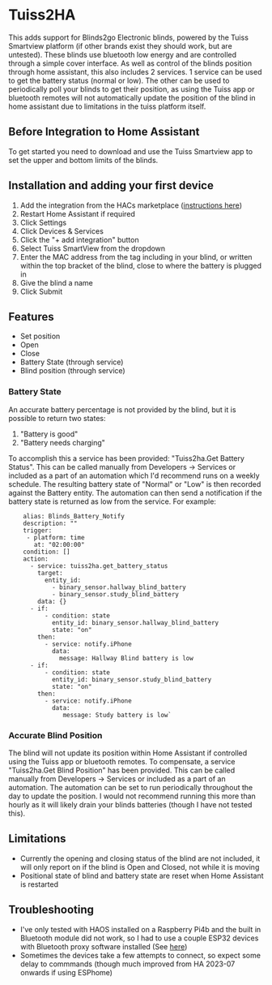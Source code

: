 # Tuiss2HA
This adds support for Blinds2go Electronic blinds, powered by the Tuiss Smartview platform (if other brands exist they should work, but are untested). These blinds use bluetooth low energy and are controlled through a simple cover interface. As well as control of the blinds position through home assistant, this also includes 2 services. 1 service can be used to get the battery status (normal or low). The other can be used to periodically poll your blinds to get their position, as using the Tuiss app or bluetooth remotes will not automatically update the position of the blind in home assistant due to limitations in the tuiss platform itself.


## Before Integration to Home Assistant ##
To get started you need to download and use the Tuiss Smartview app to set the upper and bottom limits of the blinds.

## Installation and adding your first device ##
1. Add the integration from the HACs marketplace ([instructions here](https://hacs.xyz/docs/configuration/basic))
2. Restart Home Assistant if required
3. Click Settings
4. Click Devices & Services
5. Click the "+ add integration" button
6. Select Tuiss SmartView from the dropdown
7. Enter the MAC address from the tag including in your blind, or written within the top bracket of the blind, close to where the battery is plugged in
8. Give the blind a name
9. Click Submit

## Features ##
- Set position
- Open 
- Close
- Battery State (through service)
- Blind position (through service)

### Battery State ###
An accurate battery percentage is not provided by the blind, but it is possible to return two states:
1. "Battery is good"
2. "Battery needs charging"

To accomplish this a service has been provided: "Tuiss2ha.Get Battery Status". This can be called manually from Developers -> Services or included as a part of an automation which I'd recommend runs on a weekly schedule. The resulting battery state of "Normal" or "Low" is then recorded against the Battery entity. The automation can then send a notification if the battery state is returned as low from the service. For example:

        alias: Blinds_Battery_Notify
        description: ""
        trigger:
         - platform: time
           at: "02:00:00"
        condition: []
        action:
          - service: tuiss2ha.get_battery_status
            target:
              entity_id:
                - binary_sensor.hallway_blind_battery
                - binary_sensor.study_blind_battery
            data: {}
          - if:
              - condition: state
                entity_id: binary_sensor.hallway_blind_battery
                state: "on"
            then:
              - service: notify.iPhone
                data:
                  message: Hallway Blind battery is low
          - if:
              - condition: state
                entity_id: binary_sensor.study_blind_battery
                state: "on"
            then:
              - service: notify.iPhone
                data:
                   message: Study battery is low`


### Accurate Blind Position ###
The blind will not update its position within Home Assistant if controlled using the Tuiss app or bluetooth remotes. To compensate, a service "Tuiss2ha.Get Blind Position" has been provided. This can be called manually from Developers -> Services or included as a part of an automation. The automation can be set to run periodically throughout the day to update the position. I would not recommend running this more than hourly as it will likely drain your blinds batteries (though I have not tested this).


## Limitations ##
- Currently the opening and closing status of the blind are not included, it will only report on if the blind is Open and Closed, not while it is moving
- Positional state of blind and battery state are reset when Home Assistant is restarted


## Troubleshooting ##
- I've only tested with HAOS installed on a Raspberry Pi4b and the built in Bluetooth module  did not work, so I had to use a couple ESP32 devices with Bluetooth proxy software installed (See [here](https://esphome.io/components/bluetooth_proxy.html))
- Sometimes the devices take a few attempts to connect, so expect some delay to commmands (though much improved from HA 2023-07 onwards if using ESPhome)
